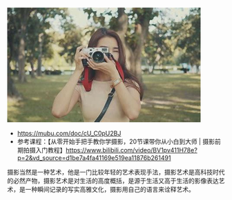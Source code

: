 
![摄影 的图像结果](images/OIP-C.Q4dTMin5TIqpUzJDRWTZSgHaEKw=303&h=180&c=7&r=0&o=5&dpr=1.5&pid=1.jpeg)
- https://mubu.com/doc/cU_C0pU2BJ
- 参考课程：【从零开始手把手教你学摄影，20节课带你从小白到大师 | 摄影前期拍摄入门教程】https://www.bilibili.com/video/BV1pv411H78e?p=2&vd_source=d1be7a4fa41169e519ea11876b261491

摄影当然是一种艺术，他是一门比较年轻的艺术表现手法，摄影艺术是高科技时代的必然产物，摄影艺术是对生活的高度概括，是源于生活又高于生活的影像表达艺术，是一种瞬间记录的写实高雅文化，摄影用自己的语言来诠释艺术。
